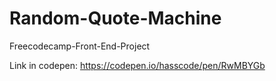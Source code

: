 # Random-Quote-Machine
Freecodecamp-Front-End-Project

Link in codepen: https://codepen.io/hasscode/pen/RwMBYGb

